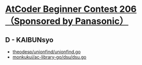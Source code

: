 # [AtCoder Beginner Contest 206（Sponsored by Panasonic）](https://atcoder.jp/contests/abc206)

## D - KAIBUNsyo
- [theodesp/unionfind/unionfind.go](https://github.com/theodesp/unionfind)
- [monkukui/ac-library-go/dsu/dsu.go](https://github.com/monkukui/ac-library-go/blob/master/dsu/dsu.go)
